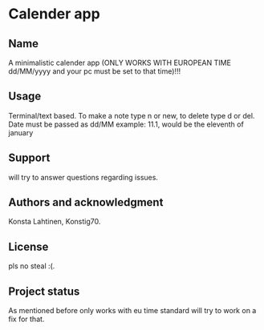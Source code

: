 # Calender app

## Name
A minimalistic calender app (ONLY WORKS WITH EUROPEAN TIME dd/MM/yyyy and your pc must be set to that time)!!!

## Usage
Terminal/text based. To make a note type n or new, to delete type d or del.
Date must be passed as dd/MM 
example: 11.1, would be the eleventh of january

## Support
will try to answer questions regarding issues.

## Authors and acknowledgment
Konsta Lahtinen, Konstig70.

## License 
pls no steal :(.

## Project status
As mentioned before only works with eu time standard will try to work on a fix for that.
